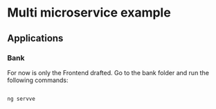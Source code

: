 # Multi microservice example 


## Applications

### Bank

For now is only the Frontend drafted.
Go to the bank folder and run the following commands:

```bash

ng servve

```
